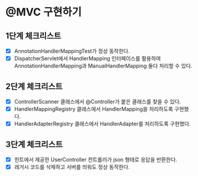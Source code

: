 # @MVC 구현하기

## 1단계 체크리스트
- [X] AnnotationHandlerMappingTest가 정상 동작한다.
- [X] DispatcherServlet에서 HandlerMapping 인터페이스를 활용하여 AnnotationHandlerMapping과 ManualHandlerMapping 둘다 처리할 수 있다.

## 2단계 체크리스트
- [X] ControllerScanner 클래스에서 @Controller가 붙은 클래스를 찾을 수 있다.
- [X] HandlerMappingRegistry 클래스에서 HandlerMapping을 처리하도록 구현했다.
- [X] HandlerAdapterRegistry 클래스에서 HandlerAdapter를 처리하도록 구현했다.

## 3단계 체크리스트
- [X] 힌트에서 제공한 UserController 컨트롤러가 json 형태로 응답을 반환한다.
- [X] 레거시 코드를 삭제하고 서버를 띄워도 정상 동작한다.
